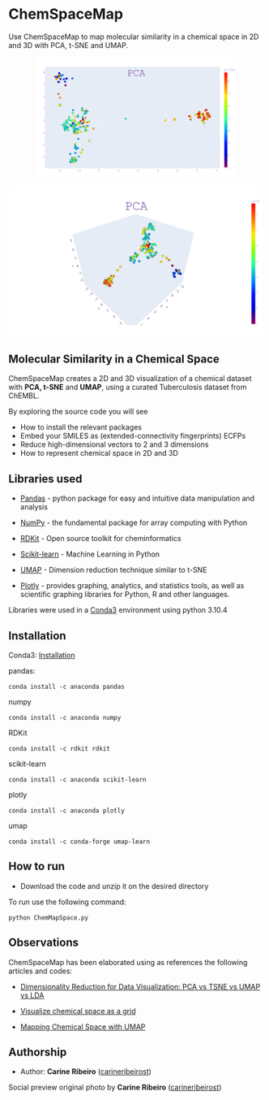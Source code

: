 
# ChemSpaceMap

Use ChemSpaceMap to map molecular similarity in a chemical space in 2D and 3D with PCA, t-SNE and UMAP.

<p align="center">
<img align="center" style="width: 400px" src="https://github.com/carineribeirost/ChemSpaceMap/blob/main/resources/images/PCA_2D.png?"/>
</p>
<p align="center">
<img align="center" style="width: 500px" src="https://github.com/carineribeirost/ChemSpaceMap/blob/main/resources/images/PCA_3D.png?"/>
</p>

## Molecular Similarity in a Chemical Space

ChemSpaceMap creates a 2D and 3D visualization of a chemical dataset with **PCA, t-SNE** and **UMAP**, using a curated Tuberculosis
dataset from ChEMBL. 

By exploring the source code you will see

* How to install the relevant packages 
* Embed your SMILES as (extended-connectivity fingerprints) ECFPs
* Reduce high-dimensional vectors to 2 and 3 dimensions  
* How to represent chemical space in 2D and 3D

## Libraries used

* [Pandas](https://pandas.pydata.org/) - python package for easy and intuitive data manipulation and analysis

* [NumPy](https://numpy.org/) -  the fundamental package for array computing with Python

* [RDKit](https://www.rdkit.org/) - Open source toolkit for cheminformatics

* [Scikit-learn](https://scikit-learn.org/stable/) - Machine Learning in Python

* [UMAP](https://umap-learn.readthedocs.io/en/latest/) - Dimension reduction technique similar to t-SNE 

* [Plotly](https://plotly.com/) - provides graphing, analytics, and statistics tools, as well as scientific graphing libraries for Python, R and other languages.


Libraries were used in a [Conda3](https://docs.conda.io/en/latest/) environment using python 3.10.4

## Installation

Conda3: [Installation](https://docs.anaconda.com/anaconda/install/index.html)

pandas:
```
conda install -c anaconda pandas
```
numpy
```
conda install -c anaconda numpy
```
RDKit
```
conda install -c rdkit rdkit
```
scikit-learn
```
conda install -c anaconda scikit-learn
```

plotly
```
conda install -c anaconda plotly
```
umap
```
conda install -c conda-forge umap-learn
```
## How to run

* Download the code and unzip it on the desired directory

To run use the following command:

```
python ChemMapSpace.py
```
## Observations

ChemSpaceMap has been elaborated using 
as references the following articles and codes:

* [Dimensionality Reduction for Data Visualization: PCA vs TSNE vs UMAP vs LDA](https://towardsdatascience.com/dimensionality-reduction-for-data-visualization-pca-vs-tsne-vs-umap-be4aa7b1cb29)

* [Visualize chemical space as a grid](https://iwatobipen.wordpress.com/2019/08/27/visualize-chemical-space-as-a-grid-chemoinformatics-rdkit/)

* [Mapping Chemical Space with UMAP](https://blog.reverielabs.com/mapping-chemical-space-with-umap/)

## Authorship
* Author: **Carine Ribeiro** ([carineribeirost](https://github.com/carineribeirost))

Social preview original photo by **Carine Ribeiro** ([carineribeirost](https://github.com/carineribeirost))
